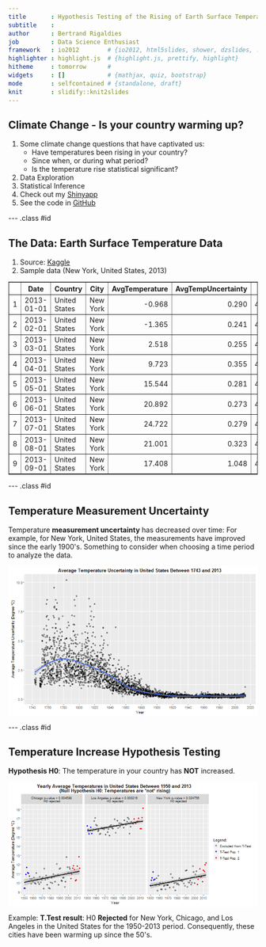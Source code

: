 ```yaml
---
title       : Hypothesis Testing of the Rising of Earth Surface Temperature
subtitle    : 
author      : Bertrand Rigaldies
job         : Data Science Enthusiast
framework   : io2012        # {io2012, html5slides, shower, dzslides, ...}
highlighter : highlight.js  # {highlight.js, prettify, highlight}
hitheme     : tomorrow      # 
widgets     : []            # {mathjax, quiz, bootstrap}
mode        : selfcontained # {standalone, draft}
knit        : slidify::knit2slides
---
```




## Climate Change - Is your country warming up?

1. Some climate change questions that have captivated us:
    + Have temperatures been rising in your country?
    + Since when, or during what period?
    + Is the temperature rise statistical significant?
1. Data Exploration
1. Statistical Inference
1. Check out my [Shinyapp](https://brigaldies.shinyapps.io/ClimateChange/)
1. See the code in [GitHub](https://github.com/brigaldies/ClimateChange)

--- .class #id 

## The Data: Earth Surface Temperature Data





1. Source: [Kaggle](https://www.kaggle.com/berkeleyearth/climate-change-earth-surface-temperature-data)
2. Sample data (New York, United States, 2013)

<!-- html table generated in R 3.1.3 by xtable 1.8-2 package -->
<!-- Fri May 27 11:52:22 2016 -->
<table border=1>
<tr> <th>  </th> <th> Date </th> <th> Country </th> <th> City </th> <th> AvgTemperature </th> <th> AvgTempUncertainty </th> <th> Lat </th> <th> Long </th>  </tr>
  <tr> <td align="right"> 1 </td> <td> 2013-01-01 </td> <td> United States </td> <td> New York </td> <td align="right"> -0.968 </td> <td align="right"> 0.290 </td> <td align="right"> 40.99N </td> <td align="right"> 74.56W </td> </tr>
  <tr> <td align="right"> 2 </td> <td> 2013-02-01 </td> <td> United States </td> <td> New York </td> <td align="right"> -1.365 </td> <td align="right"> 0.241 </td> <td align="right"> 40.99N </td> <td align="right"> 74.56W </td> </tr>
  <tr> <td align="right"> 3 </td> <td> 2013-03-01 </td> <td> United States </td> <td> New York </td> <td align="right"> 2.518 </td> <td align="right"> 0.255 </td> <td align="right"> 40.99N </td> <td align="right"> 74.56W </td> </tr>
  <tr> <td align="right"> 4 </td> <td> 2013-04-01 </td> <td> United States </td> <td> New York </td> <td align="right"> 9.723 </td> <td align="right"> 0.355 </td> <td align="right"> 40.99N </td> <td align="right"> 74.56W </td> </tr>
  <tr> <td align="right"> 5 </td> <td> 2013-05-01 </td> <td> United States </td> <td> New York </td> <td align="right"> 15.544 </td> <td align="right"> 0.281 </td> <td align="right"> 40.99N </td> <td align="right"> 74.56W </td> </tr>
  <tr> <td align="right"> 6 </td> <td> 2013-06-01 </td> <td> United States </td> <td> New York </td> <td align="right"> 20.892 </td> <td align="right"> 0.273 </td> <td align="right"> 40.99N </td> <td align="right"> 74.56W </td> </tr>
  <tr> <td align="right"> 7 </td> <td> 2013-07-01 </td> <td> United States </td> <td> New York </td> <td align="right"> 24.722 </td> <td align="right"> 0.279 </td> <td align="right"> 40.99N </td> <td align="right"> 74.56W </td> </tr>
  <tr> <td align="right"> 8 </td> <td> 2013-08-01 </td> <td> United States </td> <td> New York </td> <td align="right"> 21.001 </td> <td align="right"> 0.323 </td> <td align="right"> 40.99N </td> <td align="right"> 74.56W </td> </tr>
  <tr> <td align="right"> 9 </td> <td> 2013-09-01 </td> <td> United States </td> <td> New York </td> <td align="right"> 17.408 </td> <td align="right"> 1.048 </td> <td align="right"> 40.99N </td> <td align="right"> 74.56W </td> </tr>
   </table>

--- .class #id 

## Temperature Measurement Uncertainty

Temperature **measurement uncertainty** has decreased over time: For example, for New York, United States, the measurements have improved since the early 1900's. Something to consider when choosing a time period to analyze the data.

<img src="assets/fig/temperature-uncertainty-1.png" title="plot of chunk temperature-uncertainty" alt="plot of chunk temperature-uncertainty" style="display: block; margin: auto;" />

--- .class #id 

## Temperature Increase Hypothesis Testing

**Hypothesis H0**: The temperature in your country has **NOT** increased.

<img src="assets/fig/temperature-trend-and-ho-test-1.png" title="plot of chunk temperature-trend-and-ho-test" alt="plot of chunk temperature-trend-and-ho-test" style="display: block; margin: auto;" />

Example: **T.Test result**: H0 **Rejected** for New York, Chicago, and Los Angeles in the United States for the 1950-2013 period. Consequently, these cities have been warming up since the 50's.

